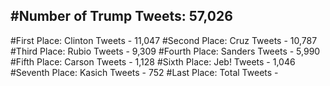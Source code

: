 #Number of Trump Tweets: 57,026
---
#First Place: Clinton Tweets - 11,047
#Second Place: Cruz Tweets - 10,787
#Third Place: Rubio Tweets - 9,309
#Fourth Place: Sanders Tweets - 5,990
#Fifth Place: Carson Tweets - 1,128
#Sixth Place: Jeb! Tweets - 1,046
#Seventh Place: Kasich Tweets - 752
#Last Place: Total Tweets -  
